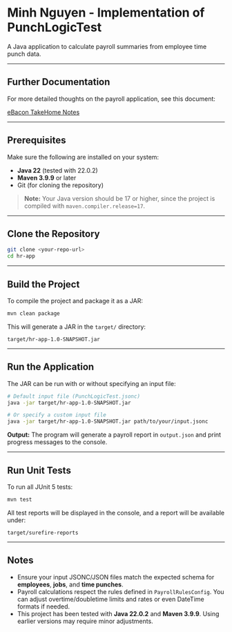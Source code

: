 # Minh Nguyen - Implementation of PunchLogicTest

A Java application to calculate payroll summaries from employee time punch data.

---

## Further Documentation

For more detailed thoughts on the payroll application, see this document:

[eBacon TakeHome Notes](https://docs.google.com/document/d/1Ln6R-jBAxLBiWu6ZhfoAXDD4xWnfBSlhs_71Df3f_PI/edit?usp=sharing)

---

## Prerequisites

Make sure the following are installed on your system:

* **Java 22** (tested with 22.0.2)
* **Maven 3.9.9** or later
* Git (for cloning the repository)

> **Note:** Your Java version should be 17 or higher, since the project is compiled with `maven.compiler.release=17`.

---

## Clone the Repository

```bash
git clone <your-repo-url>
cd hr-app
```

---

## Build the Project

To compile the project and package it as a JAR:

```bash
mvn clean package
```

This will generate a JAR in the `target/` directory:

```
target/hr-app-1.0-SNAPSHOT.jar
```

---

## Run the Application

The JAR can be run with or without specifying an input file:

```bash
# Default input file (PunchLogicTest.jsonc)
java -jar target/hr-app-1.0-SNAPSHOT.jar

# Or specify a custom input file
java -jar target/hr-app-1.0-SNAPSHOT.jar path/to/your/input.jsonc
```

**Output:**
The program will generate a payroll report in `output.json` and print progress messages to the console.

---

## Run Unit Tests

To run all JUnit 5 tests:

```bash
mvn test
```

All test reports will be displayed in the console, and a report will be available under:

```
target/surefire-reports
```

---

## Notes

* Ensure your input JSONC/JSON files match the expected schema for **employees**, **jobs**, and **time punches**.
* Payroll calculations respect the rules defined in `PayrollRulesConfig`. You can adjust overtime/doubletime limits and rates or even DateTime formats if needed.
* This project has been tested with **Java 22.0.2** and **Maven 3.9.9**. Using earlier versions may require minor adjustments.